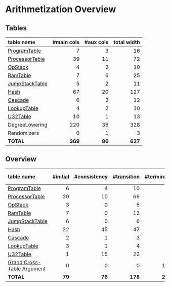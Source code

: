# Arithmetization Overview

## Tables

<!-- auto-gen info spec_has_correct_table_overview -->
<!-- To reproduce this code, please run `cargo run spec_has_correct_table_overview`. -->
| table name                            | #main cols | #aux cols | total width |
|:--------------------------------------|-----------:|----------:|------------:|
| [ProgramTable](program-table.md)      |          7 |         3 |          16 |
| [ProcessorTable](processor-table.md)  |         39 |        11 |          72 |
| [OpStack](operational-stack-table.md) |          4 |         2 |          10 |
| [RamTable](random-access-memory-table.md) |          7 |         6 |          25 |
| [JumpStackTable](jump-stack-table.md) |          5 |         2 |          11 |
| [Hash](hash-table.md)                 |         67 |        20 |         127 |
| [Cascade](cascade-table.md)           |          6 |         2 |          12 |
| [LookupTable](lookup-table.md)        |          4 |         2 |          10 |
| [U32Table](u32-table.md)              |         10 |         1 |          13 |
| DegreeLowering                        |        220 |        36 |         328 |
| Randomizers                           |          0 |         1 |           3 |
| **TOTAL**                             |    **369** | **86**    |     **627** |
<!-- auto-gen info stop -->

## Overview

<!-- auto-gen info spec_has_correct_constraints_overview -->
<!-- To reproduce this code, please run `cargo run spec_has_correct_constraints_overview`. -->
| table name                                     | #initial | #consistency | #transition | #terminal | max degree |
|:-----------------------------------------------|---------:|-------------:|------------:|----------:|-----------:|
| [ProgramTable](program-table.md)               |        6 |            4 |          10 |         2 |          4 |
| [ProcessorTable](processor-table.md)           |       29 |           10 |          69 |         1 |         19 |
| [OpStack](operational-stack-table.md)          |        3 |            0 |           5 |         0 |          4 |
| [RamTable](random-access-memory-table.md)      |        7 |            0 |          12 |         1 |          5 |
| [JumpStackTable](jump-stack-table.md)          |        6 |            0 |           6 |         0 |          4 |
| [Hash](hash-table.md)                          |       22 |           45 |          47 |         2 |          9 |
| [Cascade](cascade-table.md)                    |        2 |            1 |           3 |         0 |          4 |
| [LookupTable](lookup-table.md)                 |        3 |            1 |           4 |         1 |          3 |
| [U32Table](u32-table.md)                       |        1 |           15 |          22 |         2 |         12 |
| [Grand Cross-Table Argument](table-linking.md) |        0 |            0 |           0 |        14 |          1 |
| **TOTAL**                                      |   **79** |       **76** |     **178** |    **23** |     **19** |
<!-- auto-gen info stop -->
